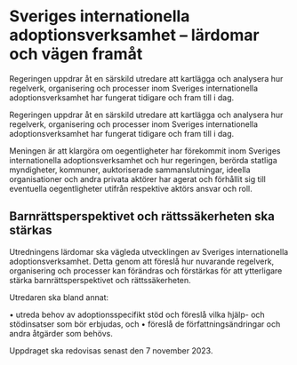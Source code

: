# Sveriges internationella adoptionsverksamhet – lärdomar och vägen framåt

Regeringen uppdrar åt en särskild utredare att kartlägga och analysera hur regelverk, organisering och processer inom Sveriges internationella adoptionsverksamhet har
fungerat tidigare och fram till i dag.

Regeringen uppdrar åt en särskild utredare att kartlägga och analysera hur regelverk, organisering och processer inom Sveriges internationella adoptionsverksamhet har
fungerat tidigare och fram till i dag.

Meningen är att klargöra om oegentligheter har förekommit inom Sveriges internationella adoptionsverksamhet och hur regeringen, berörda statliga myndigheter, kommuner, auktoriserade sammanslutningar, ideella organisationer och andra privata aktörer har agerat och förhållit sig till eventuella oegentligheter utifrån respektive aktörs ansvar och roll.

## Barnrättsperspektivet och rättssäkerheten ska stärkas

Utredningens lärdomar ska vägleda utvecklingen av Sveriges internationella adoptionsverksamhet. Detta genom att föreslå hur nuvarande regelverk, organisering och processer kan förändras och förstärkas för att ytterligare stärka barnrättsperspektivet och rättssäkerheten.


Utredaren ska bland annat:

• utreda behov av adoptionsspecifikt stöd och föreslå vilka hjälp- och stödinsatser som bör erbjudas, och
• föreslå de författningsändringar och andra åtgärder som behövs.

Uppdraget ska redovisas senast den 7 november 2023.
